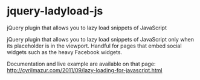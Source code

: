 # jquery-ladyload-js
jQuery plugin that allows you to lazy load snippets of JavaScript

jQuery plugin that allows you to lazy load snippets of JavaScript only when its placeholder is in the viewport. Handful for pages that embed social widgets such as the heavy Facebook widgets.

Documentation and live example are available on that page: http://cyrilmazur.com/2011/09/lazy-loading-for-javascript.html
